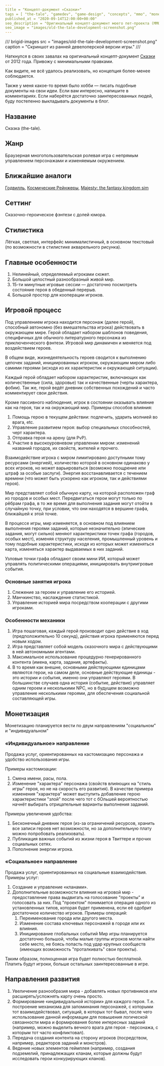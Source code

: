 ```yaml
---
title = "Концепт-документ «Сказки»"
tags = [ "the-tale", "gamedev", "game-design", "concepts", "mmo", "monetization", "practice", "procedural-content-generation", "development", "interesting"]
published_at = "2020-09-14T12:00:00+00:00"
seo_description = "Оригинальный концепт-документ моего пет-проекта (MMOZPG «Сказка») от 2012 года."
seo_image = "images/old-the-tale-development-screenshot.png"
---
```


/// brigid-images
src = "images/old-the-tale-development-screenshot.png"
caption = "Скриншот из ранней девелоперской версии игры."
///

Наткнулся в своих завалах на оригинальный концепт-документ [Сказки](https://the-tale.org/) от 2012 года. Привожу с минимальными правками.

Как видите, не всё удалось реализовать, но концепция более-менее соблюдается.

Также у меня какое-то время было хобби — писать подобные документы на свои идеи. Если вам интересно, напишите в комментариях. Если наберётся достаточно заинтересованных людей, буду постепенно выкладывать документы в блог.

<!-- more -->

## Название

Сказка (the-tale).

## Жанр

Браузерная многопользовательская ролевая игра с непрямым управлением персонажами и изменяемым окружением.

## Ближайшие аналоги

[Годвилль](https://ru.wikipedia.org/wiki/%D0%93%D0%BE%D0%B4%D0%B2%D0%B8%D0%BB%D0%BB%D1%8C), [Космические Рейнжеры](https://ru.wikipedia.org/wiki/%D0%9A%D0%BE%D1%81%D0%BC%D0%B8%D1%87%D0%B5%D1%81%D0%BA%D0%B8%D0%B5_%D1%80%D0%B5%D0%B9%D0%BD%D0%B4%D0%B6%D0%B5%D1%80%D1%8B), [Majesty: the fantasy kingdom sim](https://ru.wikipedia.org/wiki/Majesty:_The_Fantasy_Kingdom_Sim)

## Сеттинг

Сказочно-героическое фэнтези с долей юмора.

## Стилистика

Лёгкая, светлая, интерфейс минималистичный, в основном текстовый (по возможности в стилистике акварельного рисунка).

## Главные особенности

1. Нелинейный, определяемый игроками сюжет.
2. Большой целостный разнообразный живой мир.
3. 15-ти минутные игровые сессии — достаточно посмотреть состояние героя в обеденный перерыв.
4. Большой простор для кооперации игроков.

## Игровой процесс

Под управлением игрока находится персонаж (далее герой), способный автономно (без вмешательства игрока) действовать в окружающем мире. Герой обладает набором шаблонов поведения, специфичных для обычного литературного персонажа из приключенческого фэнтези. Игровой мир динамичен и меняется под воздействием героев.

В общем виде, жизнедеятельность героев сводится к выполнению цепочек заданий, инициированных игроком, окружающим миром либо самими героями (исходя из их характеристик и окружающей ситуации).

Каждый герой обладает набором характеристик, включающих как количественные (сила, здоровье) так и качественные (черты характера, фобии). Так же, герой ведёт дневник собственных похождений и часто комментирует свои действия.

Кроме пассивного наблюдения, игрок в состоянии оказывать влияние как на героя, так и на окружающий мир. Примеры способов влияния:

1. Помощь герою в текущем действии: подлечить, ударить молнией во врага, etc.
2. Управление развитием героя: выбор специальных способностей, черт характера.
3. Отправка героя на арену (для PvP).
4. Участие в высокоуровневом управлении миром: изменений названий городов, их свойств, жителей и прочего.

Взаимодействие игрока с миром лимитировано доступными тому ресурсами (энергией), количество которой в основном одинаково у всех игроков, но может варьироваться (возможно поощрение или штраф за особые заслуги). Энергия восстанавливается с течением времени (что может быть ускорено как игроком, так и действиями героя).

Мир представляет собой обычную карту, на которой расположен граф из городов и особых мест. Передвигаться герои могут только по рёбрам графа, в то же время для выполнения задания могут отойти в случайную точку, при условии, что они находятся в вершине графа, ближайшей к этой точке.

В процессе игры, мир изменяется, в основном под влиянием выполнения героями заданий, которые незначительно (эпические задания, могут сильно) меняют характеристики точек графа (городов, особых мест), изменяя структуру населения, промышленный уровень и тому подобные характеристики, исходя из которых может изменяться карта, изменяться характер выдаваемых в них заданий.

Узловые точки графа обладают своим мини ИИ, который может управлять политическими операциями, инициировать внутриигровые события.

### Основные занятия игрока

1. Слежение за героем и управление его историей.
2. Манчкинство, наслаждение статистикой.
3. Управление историей мира посредством кооперации с другими игроками.

### Особенности механики

1. Игра пошаговая, каждый герой производит одно действие в ход (предположительно 10 секунд), действия игрока применяются перед новым ходом.
2. Игра представляет собой модель сказочного мира с действующими в ней автономными агентами.
3. Максимальное использование процедурно генерированного контента (имена, карта, задания, артефакты).
4. В то время как внешне, основными действующими единицами являются герои, на самом деле, основные действующие единицы - это истории и события, именно они управляют героями. В большинстве случаев одна история (событие, действие) управляет одним героем и несколькими NPC, но в будущем возможно управление несколькими героями, для обеспечения социальной составляющей игры.

## Монетизация

Монетизацию планируется вести по двум направлениям "социальном" и "индивидуальном"

### «Индивидуальное» направление

Продажа услуг, ориентированных на кастомизацию персонажа и удобство использования игры.

Примеры кастомизации:

1. Смена имени, расы, пола.
2. Изменение "характера" персонажа (свойств влияющих на "стиль игры" героя, но не на скорость его развития). В качестве примера изменения "характера" может выступить добавление герою характеристики "злой" после чего тот с бОльшей вероятностью начнёт выбирать отрицательные варианты выполнения заданий.

Примеры увеличения удобства:

1. Бесконечный дневник героя (из-за ограничений ресурсов, хранить все записи героев нет возможности, но за дополнительную плату можно попробовать реализовать).
2. Публикация важных событий из жизни героя в Твиттере и прочих социальных сетях.
3. Пополнение энергии игрока.

### «Социальное» направление

Продажа услуг, ориентированных на социальные взаимодействия. Примеры услуг:

1. Создание и управление «кланами».
2. Дополнительные возможности влияния на игровой мир - предоставление права выдвигать на голосование "проекты" и голосовать за них. Под "проектом" понимается операция одного из установленных типов, которая будет применена, если её одобрит достаточное количество игроков. Примеры операций:
    1. Переименование города или другого места.
    2. Изменение состава ключевых персонажей в городе или их влияния.
    3. Инициирование глобальных событий Мир игры планируется достаточно большой, чтобы малые группы игроков могли найти себе место, не боясь попасть под удар крупных сообществ (имеющих возможность "проталкивать" свои проекты).

Таким образом, полноценная игра будет полностью бесплатной. Платить будут игроки, больше остальных заинтересованные в игре.

## Направления развития

1. Увеличение разнообразия мира - добавлять новых противников или расширять/усложнять карту очень просто.
2. Формирование «индивидуальной истории» для каждого героя. Т.е. построение механизма для запоминания персонажей, с которыми тот взаимодействовал, ситуаций, в которых тот бывал, после чего использование данной информации для повышения логической связанности мира и формирования более интересных заданий (например, можно выделить вечного врага для героя - персонажа, с которым тот часто конфликтовал).
3. Передача создания контента на сторону игроков (посредством, например, редакторов заданий и монстров).
4. Ведение новых элементов геймплея (например, создания подземелий, принадлежащих кланам, которые должны будут исследовать герои конкурирующих кланов).
